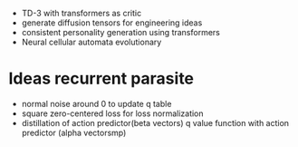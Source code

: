 - TD-3 with transformers as critic 
- generate diffusion tensors for engineering ideas
- consistent personality generation using transformers
- Neural cellular automata evolutionary


# Ideas recurrent parasite
- normal noise around 0 to update q table
- square zero-centered loss for loss normalization
- distillation of action predictor(beta vectors) q value function with action predictor (alpha vectorsmp)